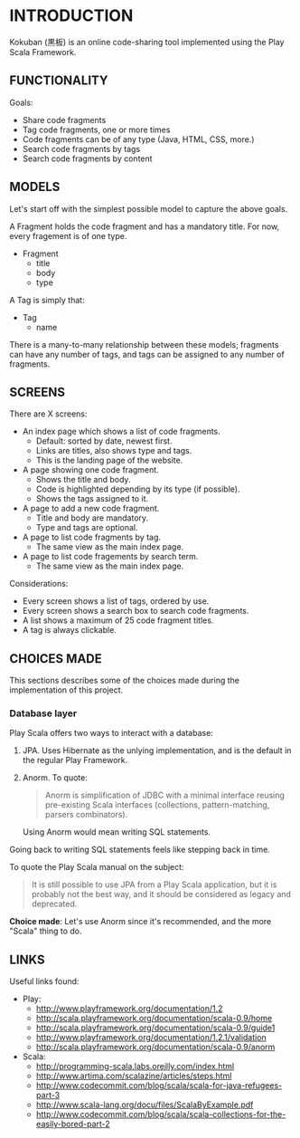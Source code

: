 # INTRODUCTION #

Kokuban (黒板) is an online code-sharing tool implemented using the Play Scala
Framework.

## FUNCTIONALITY ##

Goals:

* Share code fragments
* Tag code fragments, one or more times
* Code fragments can be of any type (Java, HTML, CSS, more.)
* Search code fragments by tags
* Search code fragments by content

## MODELS ##

Let's start off with the simplest possible model to capture the above goals.

A Fragment holds the code fragment and has a mandatory title. For now, every
fragement is of one type.

* Fragment
  * title
  * body
  * type

A Tag is simply that:

* Tag
  * name

There is a many-to-many relationship between these models; fragments can have
any number of tags, and tags can be assigned to any number of fragments.

## SCREENS ##

There are X screens:

* An index page which shows a list of code fragments.
  * Default: sorted by date, newest first.
  * Links are titles, also shows type and tags.
  * This is the landing page of the website.
* A page showing one code fragment.
  * Shows the title and body.
  * Code is highlighted depending by its type (if possible).
  * Shows the tags assigned to it.
* A page to add a new code fragment.
  * Title and body are mandatory.
  * Type and tags are optional.
* A page to list code fragments by tag.
  * The same view as the main index page.
* A page to list code fragements by search term.
  * The same view as the main index page.

Considerations:

* Every screen shows a list of tags, ordered by use.
* Every screen shows a search box to search code fragments.
* A list shows a maximum of 25 code fragment titles.
* A tag is always clickable.

## CHOICES MADE ##

This sections describes some of the choices made during the implementation of
this project.

### Database layer ###

Play Scala offers two ways to interact with a database:

1. JPA. Uses Hibernate as the unlying implementation, and is the default in
   the regular Play Framework.
2. Anorm. To quote:

   > Anorm is simplification of JDBC with a minimal interface reusing
   > pre-existing Scala interfaces (collections, pattern-matching, parsers
   > combinators).

   Using Anorm would mean writing SQL statements.

Going back to writing SQL statements feels like stepping back in time.

To quote the Play Scala manual on the subject:

> It is still possible to use JPA from a Play Scala application, but it is
> probably not the best way, and it should be considered as legacy and
> deprecated.

**Choice made**: Let's use Anorm since it's recommended, and the more "Scala"
thing to do.

## LINKS ##

Useful links found:

* Play:
  * http://www.playframework.org/documentation/1.2
  * http://scala.playframework.org/documentation/scala-0.9/home
  * http://scala.playframework.org/documentation/scala-0.9/guide1
  * http://www.playframework.org/documentation/1.2.1/validation
  * http://scala.playframework.org/documentation/scala-0.9/anorm
* Scala:
  * http://programming-scala.labs.oreilly.com/index.html
  * http://www.artima.com/scalazine/articles/steps.html
  * http://www.codecommit.com/blog/scala/scala-for-java-refugees-part-3
  * http://www.scala-lang.org/docu/files/ScalaByExample.pdf
  * http://www.codecommit.com/blog/scala/scala-collections-for-the-easily-bored-part-2
